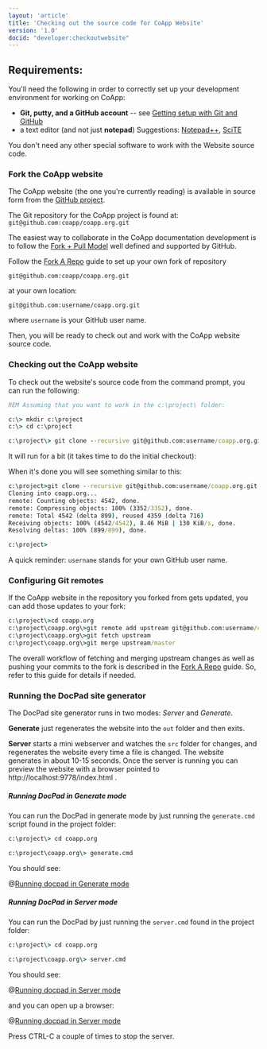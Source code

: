 ```yaml
---
layout: 'article'
title: 'Checking out the source code for CoApp Website' 
version: '1.0'
docid: "developer:checkoutwebsite"
---
```


## Requirements:
You'll need the following in order to correctly set up your development environment for working on CoApp:

- **Git, putty, and a GitHub account** -- see [Getting setup with Git and GitHub](/developers/git.html)
- a text editor (and not just **notepad**) Suggestions: [Notepad++](http://notepad-plus-plus.org/download/v5.9.6.2.html), [SciTE](http://opensource.ebswift.com/SciTEInstaller/)

You don't need any other special software to work with the Website source code. 

### Fork the CoApp website 

The CoApp website (the one you're currently reading) is available in source form from the [GitHub project](http://github.com/coapp/coapp.org).

The Git repository for the CoApp project is found at: `git@github.com:coapp/coapp.org.git`

The easiest way to collaborate in the CoApp documentation development is to follow the [Fork + Pull Model](http://help.github.com/send-pull-requests/) well defined and supported by GitHub.

Follow the [Fork A Repo](http://help.github.com/fork-a-repo/) guide to set up your own fork of repository

`git@github.com:coapp/coapp.org.git`

at your own location:

`git@github.com:username/coapp.org.git`

where `username` is your GitHub user name.

Then, you will be ready to check out and work with the CoApp website source code.

### Checking out the CoApp website

To check out the website's source code from the command prompt, you can run the following:

``` bat
REM Assuming that you want to work in the c:\project\ folder:

c:\> mkdir c:\project
c:\> cd c:\project

c:\project\> git clone --recursive git@github.com:username/coapp.org.git
```

It will run for a bit (it takes time to do the initial checkout):

When it's done you will see something similar to this:

``` bat
c:\project>git clone --recursive git@github.com:username/coapp.org.git
Cloning into coapp.org...
remote: Counting objects: 4542, done.
remote: Compressing objects: 100% (3352/3352), done.
remote: Total 4542 (delta 899), reused 4359 (delta 716)
Receiving objects: 100% (4542/4542), 8.46 MiB | 130 KiB/s, done.
Resolving deltas: 100% (899/899), done.

c:\project>
```

A quick reminder: `username` stands for your own GitHub user name.

### Configuring Git remotes

If the CoApp website in the repository you forked from gets updated, you can add those updates to your fork:

``` bat
c:\project\>cd coapp.org
c:\project\coapp.org\>git remote add upstream git@github.com:username/coapp.org.git
c:\project\coapp.org\>git fetch upstream
c:\project\coapp.org\>git merge upstream/master
```

The overall workflow of fetching and merging upstream changes as well as pushing your commits to the fork is described in the [Fork A Repo](help.github.com/fork-a-repo/) guide. So, refer to this guide for details if needed.

### Running the DocPad site generator 

The DocPad site generator runs in two modes: *Server* and *Generate*.


**Generate** just regenerates the website into the `out` folder and then exits.

**Server** starts a mini webserver and watches the `src` folder for changes, and regenerates the website every time a file is changed. The website generates in about 10-15 seconds.  Once the server is running you can preview the website with a browser pointed to http://localhost:9778/index.html .

##### Running DocPad in Generate mode
You can run the DocPad in generate mode by just running the `generate.cmd` script found in the project folder:

``` bat
c:\project\> cd coapp.org

c:\project\coapp.org\> generate.cmd 
```

You should see:

@[Running docpad in Generate mode](checkout-website-2.png)

##### Running DocPad in Server mode
You can run the DocPad by just running the `server.cmd` found in the project folder:

``` bat
c:\project\> cd coapp.org

c:\project\coapp.org\> server.cmd 
```
You should see:

@[Running docpad in Server mode](checkout-website-3.png)

and you can open up a browser:

@[Running docpad in Server mode](checkout-website-4.png)

Press CTRL-C a couple of times to stop the server.


